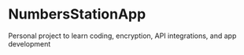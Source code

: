 # NumbersStationApp
Personal project to learn coding, encryption, API integrations, and app development
